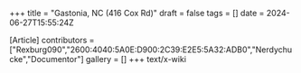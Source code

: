 +++
title = "Gastonia, NC (416 Cox Rd)"
draft = false
tags = []
date = 2024-06-27T15:55:24Z

[Article]
contributors = ["Rexburg090","2600:4040:5A0E:D900:2C39:E2E5:5A32:ADB0","Nerdychucke","Documentor"]
gallery = []
+++
text/x-wiki